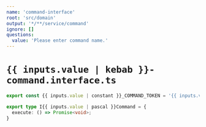 ```yaml
---
name: 'command-interface'
root: 'src/domain'
output: '*/**/service/command'
ignore: []
questions:
  value: 'Please enter command name.'
---
```


# `{{ inputs.value | kebab }}-command.interface.ts`

```typescript
export const {{ inputs.value | constant }}_COMMAND_TOKEN = '{{ inputs.value | constant }}_COMMAND_TOKEN' as const;

export type I{{ inputs.value | pascal }}Command = {
  execute: () => Promise<void>;
}

```
